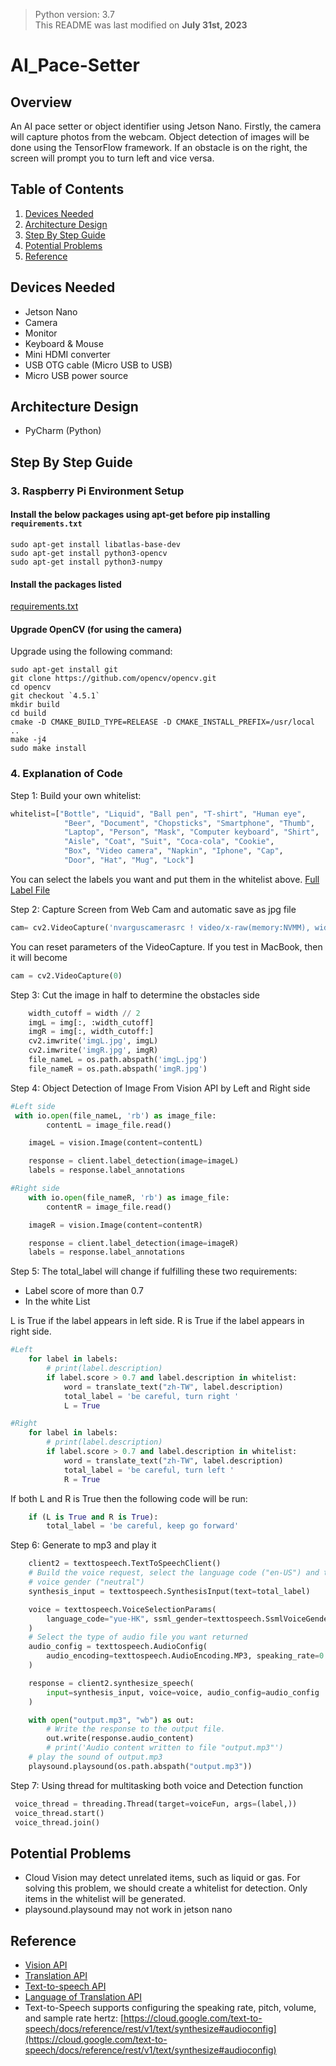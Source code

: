 > Python version: 3.7 \
This README was last modified on __July 31st, 2023__
# AI_Pace-Setter

## Overview

An AI pace setter or object identifier using Jetson Nano. Firstly, the camera will capture photos from the webcam. Object detection of images will be done using the TensorFlow framework. If an obstacle is on the right, the screen will prompt you to turn left and vice versa.

## Table of Contents

1. [Devices Needed](#devices-needed)
2. [Architecture Design](#architecture-design)
3. [Step By Step Guide](#step-by-step-guide)
4. [Potential Problems](#potential-problems)
5. [Reference](#reference)

## Devices Needed

- Jetson Nano
- Camera
- Monitor
- Keyboard & Mouse
- Mini HDMI converter
- USB OTG cable (Micro USB to USB)
- Micro USB power source

## Architecture Design

- PyCharm (Python)

## Step By Step Guide

### 3. Raspberry Pi Environment Setup
#### Install the below packages using apt-get __before__ pip installing `requirements.txt`
```console
sudo apt-get install libatlas-base-dev
sudo apt-get install python3-opencv
sudo apt-get install python3-numpy
```
#### Install the packages listed
[requirements.txt](https://github.com/Vinci-AI-Academy/AI-pace-setter/blob/main/requirements.txt)

#### Upgrade OpenCV (for using the camera)
Upgrade using the following command:
```console
sudo apt-get install git
git clone https://github.com/opencv/opencv.git
cd opencv
git checkout `4.5.1`
mkdir build
cd build
cmake -D CMAKE_BUILD_TYPE=RELEASE -D CMAKE_INSTALL_PREFIX=/usr/local ..
make -j4
sudo make install
```
### 4. Explanation of Code
Step 1: Build your own whitelist:  
```python
whitelist=["Bottle", "Liquid", "Ball pen", "T-shirt", "Human eye",
            "Beer", "Document", "Chopsticks", "Smartphone", "Thumb",
            "Laptop", "Person", "Mask", "Computer keyboard", "Shirt",
            "Aisle", "Coat", "Suit", "Coca-cola", "Cookie",
            "Box", "Video camera", "Napkin", "Iphone", "Cap",
            "Door", "Hat", "Mug", "Lock"]
```
You can select the labels you want and put them in the whitelist above. [Full Label File](https://github.com/Vinci-AI-Academy/AI-pace-setter/blob/main/class-descriptions.csv)

Step 2: Capture Screen from Web Cam and automatic save as jpg file 

```python
cam= cv2.VideoCapture('nvarguscamerasrc ! video/x-raw(memory:NVMM), width=1280, height=720, format=(string)NV12, framerate=(fraction)120/1 ! nvvidconv ! video/x-raw, format=(string)BGRx ! videoconvert ! video/x-raw, format=(string)BGR ! appsink', cv2.CAP_GSTREAMER)
```
You can reset parameters of the VideoCapture.
If you test in MacBook, then it will become
```python
cam = cv2.VideoCapture(0)
```

Step 3: Cut the image in half to determine the obstacles side
```python
    width_cutoff = width // 2
    imgL = img[:, :width_cutoff]
    imgR = img[:, width_cutoff:]
    cv2.imwrite('imgL.jpg', imgL)
    cv2.imwrite('imgR.jpg', imgR)
    file_nameL = os.path.abspath('imgL.jpg')
    file_nameR = os.path.abspath('imgR.jpg')
```

Step 4: Object Detection of Image From Vision API by Left and Right side
```python
#Left side
 with io.open(file_nameL, 'rb') as image_file:
        contentL = image_file.read()

    imageL = vision.Image(content=contentL)

    response = client.label_detection(image=imageL)
    labels = response.label_annotations
```

```python
#Right side
    with io.open(file_nameR, 'rb') as image_file:
        contentR = image_file.read()

    imageR = vision.Image(content=contentR)

    response = client.label_detection(image=imageR)
    labels = response.label_annotations
```   
Step 5: The total_label will change if fulfilling these two requirements:
- Label score of more than 0.7
- In the white List

L is True if the label appears in left side.
R is True if the label appears in right side.
```python
#Left
    for label in labels:
        # print(label.description)
        if label.score > 0.7 and label.description in whitelist:
            word = translate_text("zh-TW", label.description)
            total_label = 'be careful, turn right '
            L = True
```

```python
#Right
    for label in labels:
        # print(label.description)
        if label.score > 0.7 and label.description in whitelist:
            word = translate_text("zh-TW", label.description)
            total_label = 'be careful, turn left '
            R = True
```

If both L and R is True then the following code will be run:

```python
    if (L is True and R is True):
        total_label = 'be careful, keep go forward'

```

Step 6: Generate to mp3 and play it

```python
    client2 = texttospeech.TextToSpeechClient()
    # Build the voice request, select the language code ("en-US") and the ssml
    # voice gender ("neutral")
    synthesis_input = texttospeech.SynthesisInput(text=total_label)

    voice = texttospeech.VoiceSelectionParams(
        language_code="yue-HK", ssml_gender=texttospeech.SsmlVoiceGender.NEUTRAL
    )
    # Select the type of audio file you want returned
    audio_config = texttospeech.AudioConfig(
        audio_encoding=texttospeech.AudioEncoding.MP3, speaking_rate=0.7
    )

    response = client2.synthesize_speech(
        input=synthesis_input, voice=voice, audio_config=audio_config
    )

    with open("output.mp3", "wb") as out:
        # Write the response to the output file.
        out.write(response.audio_content)
        # print('Audio content written to file "output.mp3"')
    # play the sound of output.mp3
    playsound.playsound(os.path.abspath("output.mp3"))
```

Step 7: Using thread for multitasking both voice and Detection function
```python
 voice_thread = threading.Thread(target=voiceFun, args=(label,))
 voice_thread.start()
 voice_thread.join()
```
## Potential Problems
- Cloud Vision may detect unrelated items, such as liquid or gas. For solving this problem, we should create a whitelist for detection. Only items in the whitelist will be generated.
- playsound.playsound may not work in jetson nano

## Reference
- [Vision API](https://cloud.google.com/vision/docs/libraries)
- [Translation API](https://codelabs.developers.google.com/codelabs/cloud-translation-python3#0)
- [Text-to-speech API](https://cloud.google.com/text-to-speech/docs/libraries)
- [Language of Translation API](https://cloud.google.com/translate/docs/languages)
- Text-to-Speech supports configuring the speaking rate, pitch, volume, and sample rate hertz:  [https://cloud.google.com/text-to-speech/docs/reference/rest/v1/text/synthesize#audioconfig](https://cloud.google.com/text-to-speech/docs/reference/rest/v1/text/synthesize#audioconfig)

